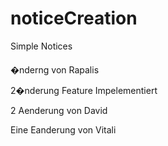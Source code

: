 # noticeCreation
Simple Notices 

####

�nderng von Rapalis

2�nderung Feature Impelementiert

2 Aenderung von David

Eine Eanderung von Vitali